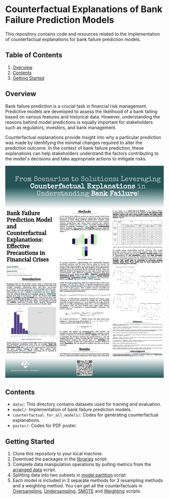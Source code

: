 # Counterfactual Explanations of Bank Failure Prediction Models

This repository contains code and resources related to the implementation of counterfactual explanations for bank failure prediction models.

## Table of Contents

1. [Overview](#overview)
2. [Contents](#contents)
3. [Getting Started](#getting-started)

## Overview <a name="overview"></a>

Bank failure prediction is a crucial task in financial risk management. Predictive models are developed to assess the likelihood of a bank failing based on various features and historical data. However, understanding the reasons behind model predictions is equally important for stakeholders such as regulators, investors, and bank management.

Counterfactual explanations provide insight into why a particular prediction was made by identifying the minimal changes required to alter the prediction outcome. In the context of bank failure prediction, these explanations can help stakeholders understand the factors contributing to the model's decisions and take appropriate actions to mitigate risks.

![](poster/poster.png)

## Contents <a name="contents"></a>

- `data/`: This directory contains datasets used for training and evaluation.
- `model/`: Implementation of bank failure prediction models.
- `counterfactual_for_all_models/`: Codes for generating counterfactual explanations.
- `poster/`: Codes for PDF poster.

## Getting Started  <a name="getting-started"></a>

1. Clone this repository to your local machine.
2. Download the packages in the [libraries](https://github.com/seymagnn/UYIK2024_Counterfactual_Explanations_of_Bank_Failure_Prediction_Models/blob/main/libraries.R) script.
3. Complete data manipulation operations by pulling metrics from the [arranged data](https://github.com/seymagnn/UYIK2024_Counterfactual_Explanations_of_Bank_Failure_Prediction_Models/blob/main/data/arranging_data.R) script.
4. Splitting data into two subsets in [model partition](https://github.com/seymagnn/UYIK2024_Counterfactual_Explanations_of_Bank_Failure_Prediction_Models/blob/main/model/model_partition.R) script.
5. Each model is included in 3 separate methods for 3 resampling methods and a weighting method. You can get all the counterfactuals in [Oversampling](https://github.com/seymagnn/Counterfactual_Explanations_of_Bank_Failure_Prediction_Models/tree/main/counterfactuals_for_all_models/oversampling), [Undersampling](https://github.com/seymagnn/Counterfactual_Explanations_of_Bank_Failure_Prediction_Models/tree/main/counterfactuals_for_all_models/undersampling), [SMOTE](https://github.com/seymagnn/Counterfactual_Explanations_of_Bank_Failure_Prediction_Models/tree/main/counterfactuals_for_all_models/smote) and [Weighting](https://github.com/seymagnn/Counterfactual_Explanations_of_Bank_Failure_Prediction_Models/tree/main/counterfactuals_for_all_models/weighting) scripts.
